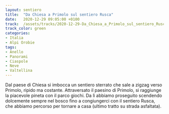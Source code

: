 ```yaml
---
layout: sentiero
title:  "Da Chiesa a Primolo sul sentiero Rusca"
date:   2020-12-29 09:05:00 +0100
track:  /assets/tracks/2020-12-29-Da_Chiesa_a_Primolo_sul_sentiero_Rusca.gpx
track_color: green
categories:
- Italia
- Alpi Orobie
tags:
- Anello
- Panorami
- Ciaspole
- Neve
- Valtellina
---
```


Dal paese di Chiesa si imbocca un sentiero sterrato che sale a zigzag verso Primolo, ripido ma costante. 
Attraversato il paesino di Primolo, si raggiunge la piacevole pineta con il parco giochi. Da lì abbiamo proseguito scendendo dolcemente sempre nel bosco fino a congiungerci con il sentiero Rusca, che abbiamo percorso per tornare a casa (ultimo tratto su strada asfaltata).
